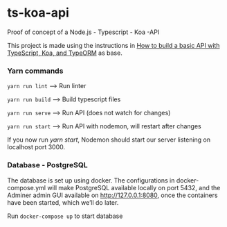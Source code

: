 # ts-koa-api

Proof of concept of a Node.js - Typescript - Koa -API

This project is made using the instructions in [How to build a basic API with TypeScript, Koa, and TypeORM](https://inviqa.com/blog/how-build-basic-api-typescript-koa-and-typeorm) as base.

### Yarn commands

`yarn run lint` --> Run linter

`yarn run build` --> Build typescript files

`yarn run serve` --> Run API (does not watch for changes)

`yarn run start` --> Run API with nodemon, will restart after changes

If you now run _yarn start_, Nodemon should start our server listening on localhost port 3000.

### Database - PostgreSQL

The database is set up using docker. The configurations in docker-compose.yml will make PostgreSQL available locally on port 5432, and the Adminer admin GUI available on http://127.0.0.1:8080, once the containers have been started, which we’ll do later.

Run `docker-compose up` to start database
